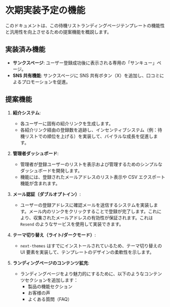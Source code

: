 # 次期実装予定の機能

このドキュメントは、この待機リストランディングページテンプレートの機能性と汎用性を向上させるための提案機能を概説します。

## 実装済み機能

- **サンクスページ**: ユーザー登録成功後に表示される専用の「サンキュー」ページ。
- **SNS 共有機能**: サンクスページに SNS 共有ボタン（X）を追加し、口コミによるプロモーションを促進。

## 提案機能

1.  **紹介システム**:

    - 各ユーザーに固有の紹介リンクを生成します。
    - 各紹介リンク経由の登録数を追跡し、インセンティブシステム（例：待機リストでの順位を上げる）を実装して、バイラルな成長を促進します。

2.  **管理者ダッシュボード**:

    - 管理者が登録ユーザーのリストを表示および管理するためのシンプルなダッシュボードを開発します。
    - 機能には、登録されたメールアドレスのリスト表示や CSV エクスポート機能が含まれます。

3.  **メール認証（ダブルオプトイン）**:

    - ユーザーの登録アドレスに確認メールを送信するシステムを実装します。メール内のリンクをクリックすることで登録が完了します。これにより、収集されたメールアドレスの有効性が保証されます。これは `Resend` のようなサービスを使用して実装できます。

4.  **テーマ切り替え（ライト/ダークモード）**:

    - `next-themes` はすでにインストールされているため、テーマ切り替えの UI 要素を実装して、テンプレートのデザインの柔軟性を示します。

5.  **ランディングページのコンテンツ拡充**:
    - ランディングページをより魅力的にするために、以下のようなコンテンツセクションを追加します：
      - 製品の機能セクション
      - お客様の声
      - よくある質問（FAQ）
